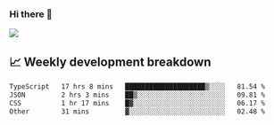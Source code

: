 ### Hi there 👋
<img align="center" src="https://github-readme-stats.vercel.app/api?username=Tumao727&show_icons=true&hide_title=true&theme=dracula" />


## 📈 Weekly development breakdown
<!--START_SECTION:waka-->

```txt
TypeScript   17 hrs 8 mins   ████████████████████▒░░░░   81.54 %
JSON         2 hrs 3 mins    ██▒░░░░░░░░░░░░░░░░░░░░░░   09.81 %
CSS          1 hr 17 mins    █▓░░░░░░░░░░░░░░░░░░░░░░░   06.17 %
Other        31 mins         ▓░░░░░░░░░░░░░░░░░░░░░░░░   02.48 %
```

<!--END_SECTION:waka-->